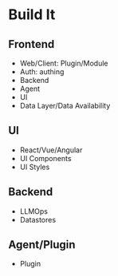 #  Build It


## Frontend

- Web/Client: Plugin/Module
- Auth: authing
- Backend
- Agent
- UI
- Data Layer/Data Availability

## UI

- React/Vue/Angular
- UI Components
- UI Styles

## Backend

- LLMOps
- Datastores

## Agent/Plugin

- Plugin